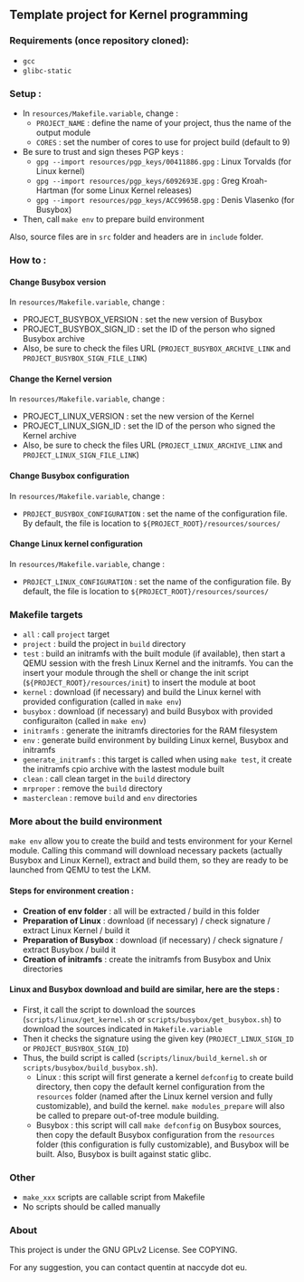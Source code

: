 
## Template project for Kernel programming

### Requirements (once repository cloned):
* `gcc`
* `glibc-static`

### Setup :

* In `resources/Makefile.variable`, change :
  * `PROJECT_NAME` : define the name of your project, thus the name of the output module
  * `CORES` : set the number of cores to use for project build (default to 9)
* Be sure to trust and sign theses PGP keys :
  * `gpg --import resources/pgp_keys/00411886.gpg` : Linux Torvalds (for Linux kernel)
  * `gpg --import resources/pgp_keys/6092693E.gpg` : Greg Kroah-Hartman (for some Linux Kernel releases)
  * `gpg --import resources/pgp_keys/ACC9965B.gpg` : Denis Vlasenko (for Busybox)
* Then, call `make env` to prepare build environment

Also, source files are in `src` folder and headers are in `include` folder.

### How to :

#### Change Busybox version
In `resources/Makefile.variable`, change :
* PROJECT_BUSYBOX_VERSION : set the new version of Busybox
* PROJECT_BUSYBOX_SIGN_ID : set the ID of the person who signed Busybox archive
* Also, be sure to check the files URL (`PROJECT_BUSYBOX_ARCHIVE_LINK` and `PROJECT_BUSYBOX_SIGN_FILE_LINK`)

#### Change the Kernel version
In `resources/Makefile.variable`, change :
* PROJECT_LINUX_VERSION : set the new version of the Kernel
* PROJECT_LINUX_SIGN_ID : set the ID of the person who signed the Kernel archive
* Also, be sure to check the files URL (`PROJECT_LINUX_ARCHIVE_LINK` and `PROJECT_LINUX_SIGN_FILE_LINK`)

#### Change Busybox configuration
In `resources/Makefile.variable`, change :
* `PROJECT_BUSYBOX_CONFIGURATION` : set the name of the configuration file. By default, the file is location to `${PROJECT_ROOT}/resources/sources/`

#### Change Linux kernel configuration
In `resources/Makefile.variable`, change :
* `PROJECT_LINUX_CONFIGURATION` : set the name of the configuration file. By default, the file is location to `${PROJECT_ROOT}/resources/sources/`


### Makefile targets
* `all` : call `project` target
* `project` : build the project in `build` directory
* `test` : build an initramfs with the built module (if available), then start a QEMU session with the fresh Linux Kernel and the initramfs. You can the insert your module through the shell or change the init script (`${PROJECT_ROOT}/resources/init`) to insert the module at boot
* `kernel` : download (if necessary) and build the Linux kernel with provided configuration (called in `make env`)
* `busybox` : download (if necessary) and build Busybox with provided configuraiton (called in `make env`)
* `initramfs` : generate the initramfs directories for the RAM filesystem
* `env` : generate build environment by building Linux kernel, Busybox and initramfs
* `generate_initramfs` : this target is called when using `make test`, it create the initramfs cpio archive with the lastest module built
* `clean` : call clean target in the `build` directory
* `mrproper` : remove the `build` directory
* `masterclean` : remove `build` and `env` directories

### More about the build environment
`make env` allow you to create the build and tests environment for your Kernel module.
Calling this command will download necessary packets (actually Busybox and Linux Kernel), extract and build them, so they are ready to be launched from QEMU to test the LKM.

#### Steps for environment creation :
* __Creation of env folder__ : all will be extracted / build in this folder
* __Preparation of Linux__ : download (if necessary) / check signature / extract Linux Kernel / build it
* __Preparation of Busybox__ : download (if necessary) / check signature / extract Busybox / build it
* __Creation of initramfs__ : create the initramfs from Busybox and Unix directories

#### Linux and Busybox download and build are similar, here are the steps :
* First, it call the script to download the sources (`scripts/linux/get_kernel.sh` or `scripts/busybox/get_busybox.sh`) to download the sources indicated in `Makefile.variable`
* Then it checks the signature using the given key (`PROJECT_LINUX_SIGN_ID` or `PROJECT_BUSYBOX_SIGN_ID`)
* Thus, the build script is called (`scripts/linux/build_kernel.sh` or `scripts/busybox/build_busybox.sh`).
   * Linux : this script will first generate a kernel `defconfig` to create build directory, then copy the default kernel configuration from the `resources` folder (named after the Linux kernel version and fully customizable), and build the kernel. `make modules_prepare` will also be called to prepare out-of-tree module building.
   * Busybox : this script will call `make defconfig` on Busybox sources, then copy the default Busybox configuration from the `resources` folder (this configuration is fully customizable), and Busybox will be built. Also, Busybox is built against static glibc.

### Other
* `make_xxx` scripts are callable script from Makefile
* No scripts should be called manually

### About
This project is under the GNU GPLv2 License. See COPYING.

For any suggestion, you can contact quentin at naccyde dot eu.
